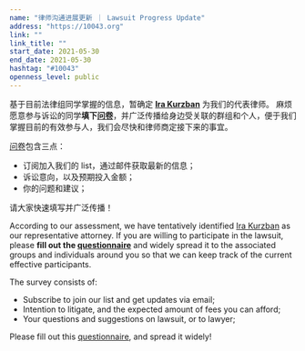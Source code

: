 ```yaml
---
name: "律师沟通进展更新 ｜ Lawsuit Progress Update"
address: "https://10043.org"
link: ""
link_title: ""
start_date: 2021-05-30
end_date: 2021-05-30
hashtag: "#10043"
openness_level: public
---
```

基于目前法律组同学掌握的信息，暂确定 **[Ira Kurzban](https://www.kktplaw.com/attorney/kurzban-ira-j-esq/)** 为我们的代表律师。
麻烦愿意参与诉讼的同学**填下[问卷](https://wj.qq.com/s2/8522070/6e50/)**，并广泛传播给身边受关联的群组和个人，便于我们掌握目前的有效参与人，我们会尽快和律师商定接下来的事宜。

[问卷](https://wj.qq.com/s2/8522070/6e50/)包含三点：

- 订阅加入我们的 list，通过邮件获取最新的信息；
- 诉讼意向，以及预期投入金额；
- 你的问题和建议；

请大家快速填写并广泛传播！

According to our assessment, we have tentatively identified [Ira Kurzban]((https://www.kktplaw.com/attorney/kurzban-ira-j-esq/)) as our representative attorney. 
If you are willing to participate in the lawsuit, please **fill out the [questionnaire](https://wj.qq.com/s2/8522070/6e50/)** and widely spread it to the associated groups and individuals around you so that we can keep track of the current effective participants. 

The survey consists of:

- Subscribe to join our list and get updates via email;
- Intention to litigate, and the expected amount of fees you can afford;
- Your questions and suggestions on lawsuit, or to lawyer;

Please fill out this [questionnaire](https://wj.qq.com/s2/8522070/6e50/), and spread it widely!